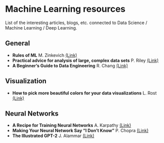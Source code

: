 # Machine Learning resources

List of the interesting articles, blogs, etc. connected to Data Science / Machine Learning / Deep Learning.

## General

* **Rules of ML** M. Zinkevich [(Link)](http://martin.zinkevich.org/rules_of_ml/rules_of_ml.pdf)
* **Practical advice for analysis of large, complex data sets** P. Riley [(Link)](https://www.unofficialgoogledatascience.com/2016/10/practical-advice-for-analysis-of-large.html)
* **A Beginner’s Guide to Data Engineering** R. Chang [(Link)](https://medium.com/@rchang/a-beginners-guide-to-data-engineering-part-i-4227c5c457d7)

## Visualization

* **How to pick more beautiful colors for your data visualizations** L. Rost [(Link)](https://blog.datawrapper.de/beautifulcolors/)

## Neural Networks

* **A Recipe for Training Neural Networks** A. Karpathy [(Link)](http://karpathy.github.io/2019/04/25/recipe/)
* **Making Your Neural Network Say “I Don’t Know”** P. Chopra [(Link)](https://towardsdatascience.com/making-your-neural-network-say-i-dont-know-bayesian-nns-using-pyro-and-pytorch-b1c24e6ab8cd)
* **The Illustrated GPT-2** J. Alammar [(Link)](http://jalammar.github.io/illustrated-gpt2/)
